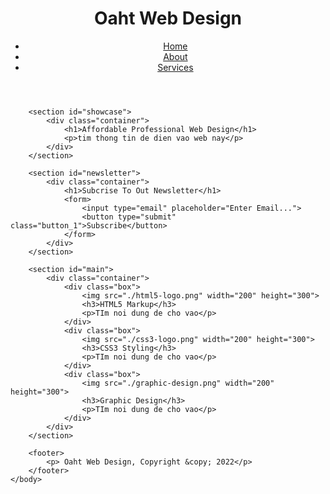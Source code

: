 <!DOCTYPE html>
<html>
    <head>
        <meta charset="utf-8">
        <meta name="viewport" content="width=device-width">
        <meta name="description" content="Affordable and professional web design">
        <meta name="keywords" content="web design, affordable web design, professional">
        <meta name="author" content="Ta Thao">
        <title>Thao Web Design - Welcome</title>
        <link rel="stylesheet" href="style.css">
    </head>
    <body>
        <header>
            <div class="container">
                <div id="branding">
                    <h1><span class="hightlight">Oaht</span> Web Design</h1>
                </div>
            </div>
            <nav>
                <ul>
                    <li class="current"><a href="index.html">Home</a></li>
                    <li><a href="index.html">About</a></li>
                    <li><a href="services.html">Services</a></li>
                </ul>
            </nav>
        </header>

        <section id="showcase">
            <div class="container">
                <h1>Affordable Professional Web Design</h1>
                <p>tim thong tin de dien vao web nay</p>
            </div>
        </section>

        <section id="newsletter">
            <div class="container">
                <h1>Subcrise To Out Newsletter</h1>
                <form>
                    <input type="email" placeholder="Enter Email...">
                    <button type="submit" class="button_1">Subscribe</button>
                </form>
            </div>
        </section>

        <section id="main">
            <div class="container">
                <div class="box">
                    <img src="./html5-logo.png" width="200" height="300">
                    <h3>HTML5 Markup</h3>
                    <p>TIm noi dung de cho vao</p>
                </div>
                <div class="box">
                    <img src="./css3-logo.png" width="200" height="300">
                    <h3>CSS3 Styling</h3>
                    <p>TIm noi dung de cho vao</p>
                </div>
                <div class="box">
                    <img src="./graphic-design.png" width="200" height="300">
                    <h3>Graphic Design</h3>
                    <p>TIm noi dung de cho vao</p>
                </div>
            </div>
        </section>

        <footer>
            <p> Oaht Web Design, Copyright &copy; 2022</p>
        </footer>
    </body>
</html>



